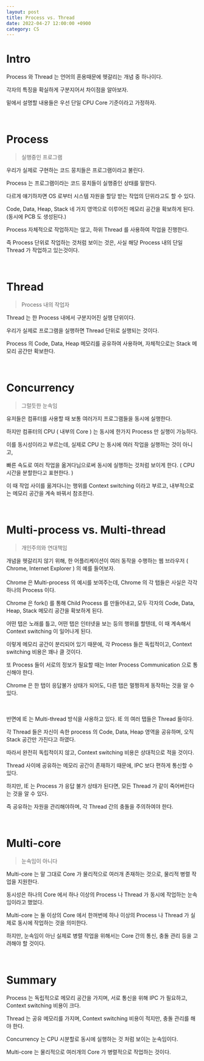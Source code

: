 ```yaml
---
layout: post
title: Process vs. Thread
date: 2022-04-27 12:00:00 +0900
category: CS
---
```


# Intro

Process 와 Thread 는 언어의 혼용때문에 헷갈리는 개념 중 하나이다.

각자의 특징을 확실하게 구분지어서 차이점을 알아보자.

밑에서 설명할 내용들은 우선 단일 CPU Core 기준이라고 가정하자.

<br/>

# Process

> 실행중인 프로그램

우리가 실제로 구현하는 코드 뭉치들은 프로그램이라고 불린다.

Process 는 프로그램이라는 코드 뭉치들이 실행중인 상태를 말한다.

다르게 얘기하자면 OS 로부터 시스템 자원을 할당 받는 작업의 단위라고도 할 수 있다.

Code, Data, Heap, Stack 네 가지 영역으로 이루어진 메모리 공간을 확보하게 된다. (동시에 PCB 도 생성된다.)

Process 자체적으로 작업하지는 않고, 하위 Thread 를 사용하여 작업을 진행한다.

즉 Process 단위로 작업하는 것처럼 보이는 것은, 사실 해당 Process 내의 단일 Thread 가 작업하고 있는것이다.

<br/>

# Thread

> Process 내의 작업자

Thread 는 한 Process 내에서 구분지어진 실행 단위이다.

우리가 실제로 프로그램을 실행하면 Thread 단위로 실행되는 것이다.

Process 의 Code, Data, Heap 메모리를 공유하여 사용하며, 자체적으로는 Stack 메모리 공간만 확보한다.

<br/>

# Concurrency

> 그럴듯한 눈속임

유저들은 컴퓨터를 사용할 때 보통 여러가지 프로그램들을 동시에 실행한다.

하지만 컴퓨터의 CPU ( 내부의 Core ) 는 동시에 한가지 Process 만 실행이 가능하다.

이를 동시성이라고 부르는데, 실제로 CPU 는 동시에 여러 작업을 실행하는 것이 아니고,

빠른 속도로 여러 작업을 옮겨다님으로써 동시에 실행하는 것처럼 보이게 한다. ( CPU 시간을 분할한다고 표현한다. )

이 때 작업 사이를 옮겨다니는 행위를 Context switching 이라고 부르고, 내부적으로는 메모리 공간을 계속 바꿔서 참조한다.

<br/>

# Multi-process vs. Multi-thread

> 개인주의와 연대책임

개념을 헷갈리지 않기 위해, 한 어플리케이션이 여러 동작을 수행하는 웹 브라우저 ( Chrome, Internet Explorer ) 의 예를 들어보자.
<br/><br/>
Chrome 은 Multi-process 의 예시를 보여주는데, Chrome 의 각 탭들은 사실은 각각 하나의 Process 이다.

Chrome 은 fork() 를 통해 Child Process 를 만들어내고, 모두 각자의 Code, Data, Heap, Stack 메모리 공간을 확보하게 된다.

어떤 탭은 노래를 틀고, 어떤 탭은 인터넷을 보는 등의 행위를 할텐데, 이 때 계속해서 Context switching 이 일어나게 된다.

이렇게 메모리 공간이 분리되어 있기 때문에, 각 Process 들은 독립적이고, Context switching 비용은 꽤나 클 것이다.

또 Process 들이 서로의 정보가 필요할 때는 Inter Process Communication 으로 통신해야 한다.

Chrome 은 한 탭이 응답불가 상태가 되어도, 다른 탭은 멀쩡하게 동작하는 것을 알 수 있다.

<br/><br/>
반면에 IE 는 Multi-thread 방식을 사용하고 있다. IE 의 여러 탭들은 Thread 들이다.

각 Thread 들은 자신이 속한 process 의 Code, Data, Heap 영역을 공유하며, 오직 Stack 공간만 가진다고 하였다.

따라서 완전히 독립적이지 않고, Context switching 비용은 상대적으로 적을 것이다.

Thread 사이에 공유하는 메모리 공간이 존재하기 때문에, IPC 보다 편하게 통신할 수 있다.

하지만, IE 는 Process 가 응답 불가 상태가 된다면, 모든 Thread 가 같이 죽어버린다는 것을 알 수 있다.

즉 공유하는 자원을 관리해야하며, 각 Thread 간의 충돌을 주의하여야 한다.

<br/>

# Multi-core

> 눈속임이 아니다

Multi-core 는 말 그대로 Core 가 물리적으로 여러개 존재하는 것으로, 물리적 병렬 작업을 지원한다.

동시성은 하나의 Core 에서 하나 이상의 Process 나 Thread 가 동시에 작업하는 눈속임이라고 했었다.

Multi-core 는 둘 이상의 Core 에서 한꺼번에 하나 이상의 Process 나 Thread 가 실제로 동시에 작업하는 것을 의미한다.

하지만, 눈속임이 아닌 실제로 병렬 작업을 위해서는 Core 간의 통신, 충돌 관리 등을 고려해야 할 것이다.

<br/>

# Summary

Process 는 독립적으로 메모리 공간을 가지며, 서로 통신을 위해 IPC 가 필요하고, Context switching 비용이 크다.

Thread 는 공유 메모리를 가지며, Context switching 비용이 적지만, 충돌 관리를 해야 한다.

Concurrency 는 CPU 시분할로 동시에 실행하는 것 처럼 보이는 눈속임이다.

Multi-core 는 물리적으로 여러개의 Core 가 병렬적으로 작업하는 것이다.
